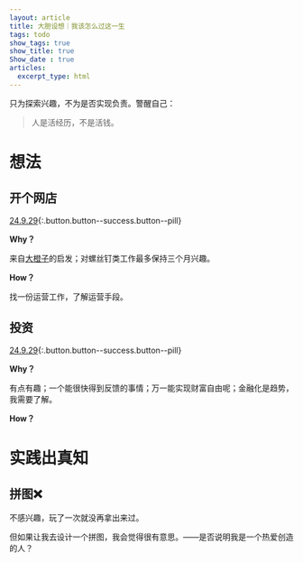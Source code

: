 ```yaml
---
layout: article
title: 大胆设想｜我该怎么过这一生
tags: todo
show_tags: true
show_title: true
Show_date : true
articles:
  excerpt_type: html
---
```


只为探索兴趣，不为是否实现负责。警醒自己：

> 人是活经历，不是活钱。

<!--more-->

# 想法

## 开个网店

[24.9.29](#){:.button.button--success.button--pill}

**Why？**

来自[大橙子](https://www.xiaoyuzhoufm.com/episode/65d8198035dd8780ed1d7d54?s=eyJ1IjogIjYyYmM2N2I1ZWRjZTY3MTA0YTkxM2IzOSJ9)的启发；对螺丝钉类工作最多保持三个月兴趣。

**How？**

找一份运营工作，了解运营手段。

 ## 投资

[24.9.29](#){:.button.button--success.button--pill}

**Why？**

有点有趣；一个能很快得到反馈的事情；万一能实现财富自由呢；金融化是趋势，我需要了解。

**How？**



# 实践出真知

## 拼图❌

不感兴趣，玩了一次就没再拿出来过。

但如果让我去设计一个拼图，我会觉得很有意思。——是否说明我是一个热爱创造的人？